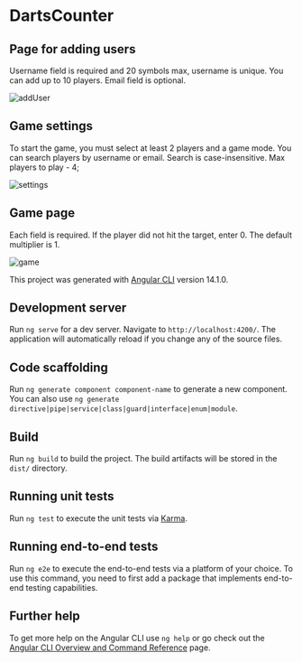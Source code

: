 # DartsCounter

## Page for adding users
Username field is required and 20 symbols max, username is unique.
You can add up to 10 players.
Email field is optional.

![addUser](https://user-images.githubusercontent.com/79408397/195535764-509d5435-b6dd-4288-9923-38c02fa920b8.png)

## Game settings
To start the game, you must select at least 2 players and a game mode.
You can search players by username or email. Search is case-insensitive. 
Max players to play - 4;

![settings](https://user-images.githubusercontent.com/79408397/195535826-d011274f-0240-4c68-9aaa-a41d0486b5b1.png)

## Game page
Each field is required. 
If the player did not hit the target, enter 0.
The default multiplier is 1. 

![game](https://user-images.githubusercontent.com/79408397/195535798-4fac080a-2684-4666-ad82-2a88d17671e0.png)


This project was generated with [Angular CLI](https://github.com/angular/angular-cli) version 14.1.0.

## Development server

Run `ng serve` for a dev server. Navigate to `http://localhost:4200/`. The application will automatically reload if you change any of the source files.

## Code scaffolding

Run `ng generate component component-name` to generate a new component. You can also use `ng generate directive|pipe|service|class|guard|interface|enum|module`.

## Build

Run `ng build` to build the project. The build artifacts will be stored in the `dist/` directory.

## Running unit tests

Run `ng test` to execute the unit tests via [Karma](https://karma-runner.github.io).

## Running end-to-end tests

Run `ng e2e` to execute the end-to-end tests via a platform of your choice. To use this command, you need to first add a package that implements end-to-end testing capabilities.

## Further help

To get more help on the Angular CLI use `ng help` or go check out the [Angular CLI Overview and Command Reference](https://angular.io/cli) page.
